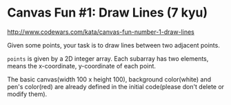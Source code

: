 # Canvas Fun #1: Draw Lines (7 kyu)

http://www.codewars.com/kata/canvas-fun-number-1-draw-lines

Given some points, your task is to draw lines between two adjacent points.

`points` is given by a 2D integer array. Each subarray has two elements, means the x-coordinate, y-coordinate of each point.

The basic canvas(width 100 x height 100), background color(white) and pen's color(red) are already defined in the initial code(please don't delete or modify them).

